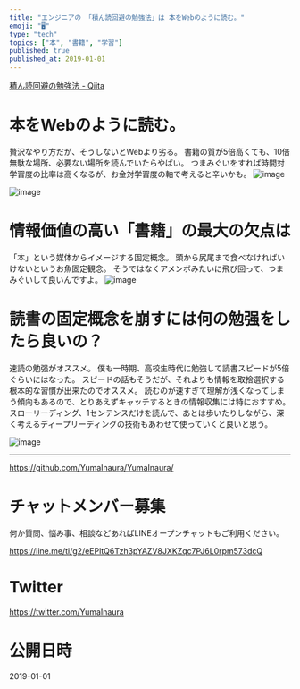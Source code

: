 ```yaml
---
title: "エンジニアの 「積ん読回避の勉強法」は 本をWebのように読む。"
emoji: "🖥"
type: "tech"
topics: ["本", "書籍", "学習"]
published: true
published_at: 2019-01-01
---
```


[積ん読回避の勉強法 - Qiita](https://qiita.com/guitar_char/items/216d7b91dc649c278094#comment-82ac9a9f700d5cc964c0)

# 本をWebのように読む。

贅沢なやり方だが、そうしないとWebより劣る。
書籍の質が5倍高くても、10倍無駄な場所、必要ない場所を読んでいたらやばい。
つまみぐいをすれば時間対学習度の比率は高くなるが、お金対学習度の軸で考えると辛いかも。
![image](https://user-images.githubusercontent.com/13635059/50569820-bfd19000-0db3-11e9-9d05-c54117639da6.png)

![image](https://user-images.githubusercontent.com/13635059/50569817-b811eb80-0db3-11e9-8f21-343c417bdeec.png)

# 情報価値の高い「書籍」の最大の欠点は

「本」という媒体からイメージする固定概念。
頭から尻尾まで食べなければいけないというお魚固定観念。
そうではなくアメンボみたいに飛び回って、つまみぐいして良いんですよ。
![image](https://user-images.githubusercontent.com/13635059/50569809-7da84e80-0db3-11e9-8c5b-b71cc28a7374.png)

#  読書の固定概念を崩すには何の勉强をしたら良いの？

速読の勉强がオススメ。
僕も一時期、高校生時代に勉強して読書スピードが5倍ぐらいにはなった。
スピードの話もそうだが、それよりも情報を取捨選択する根本的な習慣が出来たのでオススメ。
読むのが速すぎて理解が浅くなってしまう傾向もあるので、とりあえずキャッチするときの情報収集には特におすすめ。
スローリーディング、1センテンスだけを読んで、あとは歩いたりしながら、深く考えるディープリーディングの技術もあわせて使っていくと良いと思う。

![image](https://user-images.githubusercontent.com/13635059/50569739-fce85300-0db0-11e9-8524-de792f0c68f8.png)

---

https://github.com/YumaInaura/YumaInaura/








<!-- Update From Qiita API -->

# チャットメンバー募集


何か質問、悩み事、相談などあればLINEオープンチャットもご利用ください。

https://line.me/ti/g2/eEPltQ6Tzh3pYAZV8JXKZqc7PJ6L0rpm573dcQ





# Twitter


https://twitter.com/YumaInaura


<!-- Update From Qiita API -->



# 公開日時

2019-01-01
